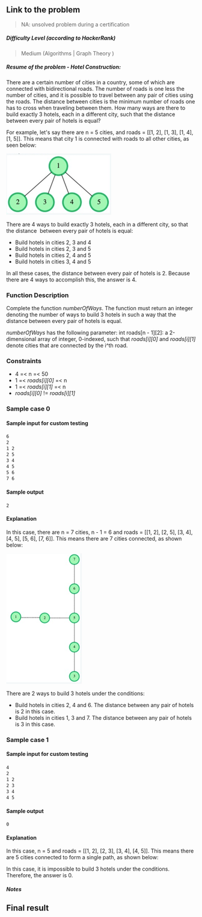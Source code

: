 ## Link to the problem

> NA: unsolved problem during a certification

##### Difficulty Level (according to HackerRank)

> Medium (Algorithms | Graph Theory )

##### Resume of the problem - Hotel Construction:

There are a certain number of cities in a country, some of which are connected 
with bidirectional roads. The number of roads is one less the number of cities, 
and it is possible to travel between any pair of cities using the roads. 
The distance between cities is the minimum number of roads one has to cross 
when traveling between them. How many ways are there to build exactly 3 hotels, 
each in a different city, such that the distance between every pair of hotels 
is equal?

For example, let's say there are n = 5 cities, and roads = [[1, 2], [1, 3], [1, 4], [1, 5]]. 
This means that city 1 is connected with roads to all other cities, as seen below:

![img.png](img.png)

There are 4 ways to build exactly 3 hotels, each in a different city, 
so that the distance&nbsp; between every pair of hotels is equal:

- Build hotels in cities 2, 3 and 4
- Build hotels in cities 2, 3 and 5
- Build hotels in cities 2, 4 and 5
- Build hotels in cities 3, 4 and 5

In all these cases, the distance between every pair of hotels is 2.
Because there are 4 ways to accomplish this, the answer is 4.

### Function Description

Complete the function *numberOfWays*. The function must return an integer denoting the number of ways
to build 3 hotels in such a way that the distance between every pair of hotels is equal.

*numberOfWays* has the following parameter:
int roads[n - 1][2]: a 2-dimensional array of integer, 0-indexed, such that *roads[i][0]* and *roads[i][1]* 
denote cities that are connected by the i^th road.

### Constraints

- 4 =< n =< 50
- 1 =< *roads[i][0]* =< n
- 1 =< *roads[i][1]* =< n
- *roads[i][0]* != *roads[i][1]*

### Sample case 0

#### Sample input for custom testing
```
6
2
1 2
2 5
3 4
4 5
5 6
7 6
```

#### Sample output
```
2
```

#### Explanation

In this case, there are n = 7 cities, n - 1 = 6 and roads = [[1, 2], [2, 5], [3, 4], [4, 5], [5, 6], [7, 6]]. 
This means there are 7 cities connected, as shown below: 

![img_1.png](img_1.png)

There are 2 ways to build 3 hotels under the conditions:
- Build hotels in cities 2, 4 and 6. The distance between any pair of hotels is 2 in this case.
- Build hotels in cities 1, 3 and 7. The distance between any pair of hotels is 3 in this case.

### Sample case 1

#### Sample input for custom testing
```
4
2
1 2
2 3
3 4
4 5
```

#### Sample output
```
0
```

#### Explanation

In this case, n = 5 and roads = [[1, 2], [2, 3], [3, 4], [4, 5]].
This means there are 5 cities connected to form a single path, as shown below:

In this case, it is impossible to build 3 hotels under the conditions.
Therefore, the answer is 0.

##### Notes


## Final result